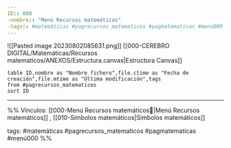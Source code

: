 ```yaml
---
ID:: 000
-nombre:: "Menú Recursos matemáticos"
-tags:: #matemáticas #pagrecursos_matematicos #pagmatematicas #menú000 
---
```

![[Pasted image 20230802085631.png]]
[[000-CEREBRO DIGITAL/Matemáticas/Recursos matematicos/ANEXOS/Estructura.canvas|Estructura Canvas]]

```dataview
table ID,nombre as "Nombre fichero",file.ctime as "Fecha de creación",file.mtime as "Última modificación",tags
from #pagrecursos_matematicos 
sort ID

```
___




%%
Vínculos:
[[000-Menú  Recursos matemáticos📃|Menú Recursos matemáticos]] , [[010-Símbolos matemáticos|Símbolos matemáticos]]

tags:
#matemáticas #pagrecursos_matematicos #pagmatematicas #menú000
%%